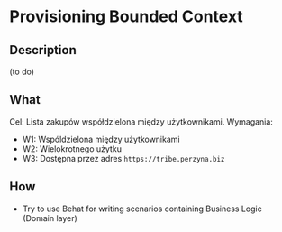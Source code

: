 # Provisioning Bounded Context

## Description
(to do)

## What
Cel: Lista zakupów współdzielona między użytkownikami.
Wymagania:
- W1: Wspóldzielona między użytkownikami
- W2: Wielokrotnego użytku
- W3: Dostępna przez adres  `https://tribe.perzyna.biz`

## How
- Try to use Behat for writing scenarios containing Business Logic (Domain layer)